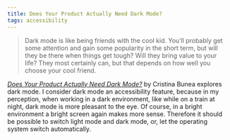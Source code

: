 ```yaml
---
title: Does Your Product Actually Need Dark Mode?
tags: accessibility
---
```

> Dark mode is like being friends with the cool kid. You’ll probably get some attention and gain some popularity in the short term, but will they be there when things get tough? Will they bring value to your life? They most certainly can, but that depends on how well you choose your cool friend.

[<cite>Does Your Product Actually Need Dark Mode?</cite>](https://www.commandbar.com/blog/dark-mode-considerations) by Cristina Bunea explores dark mode. I consider dark mode an accessibility feature, because in my perception, when working in a dark environment, like while on a train at night, dark mode is more pleasant to the eye. Of course, in a bright environment a bright screen again makes more sense. Therefore it should be possible to switch light mode and dark mode, or, let the operating system switch automatically.

